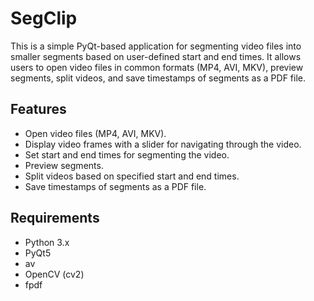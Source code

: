 # SegClip

This is a simple PyQt-based application for segmenting video files into smaller segments based on user-defined start and end times. It allows users to open video files in common formats (MP4, AVI, MKV), preview segments, split videos, and save timestamps of segments as a PDF file.

## Features

- Open video files (MP4, AVI, MKV).
- Display video frames with a slider for navigating through the video.
- Set start and end times for segmenting the video.
- Preview segments.
- Split videos based on specified start and end times.
- Save timestamps of segments as a PDF file.

## Requirements

- Python 3.x
- PyQt5
- av
- OpenCV (cv2)
- fpdf
